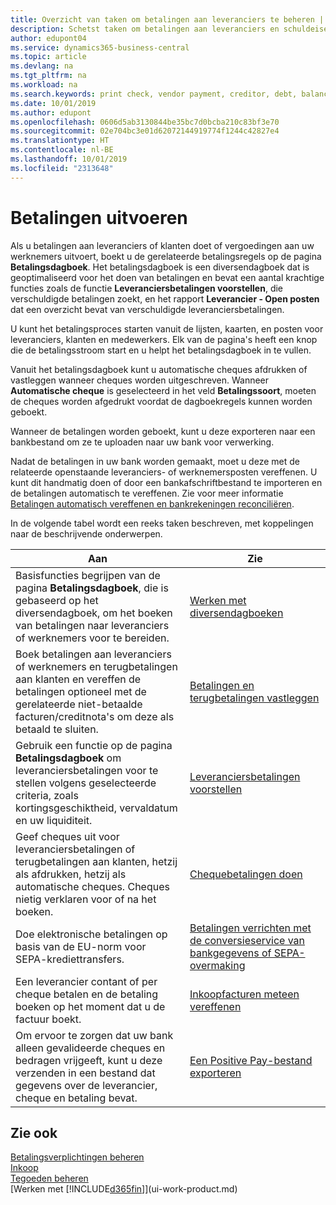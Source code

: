 ```yaml
---
title: Overzicht van taken om betalingen aan leveranciers te beheren | Microsoft Docs
description: Schetst taken om betalingen aan leveranciers en schuldeisers te beheren, bijvoorbeeld het boeken van betalingsregels en het ophalen van een overzicht van het verschuldigde saldo.
author: edupont04
ms.service: dynamics365-business-central
ms.topic: article
ms.devlang: na
ms.tgt_pltfrm: na
ms.workload: na
ms.search.keywords: print check, vendor payment, creditor, debt, balance due, AP
ms.date: 10/01/2019
ms.author: edupont
ms.openlocfilehash: 0606d5ab3130844be35bc7d0bcba210c83bf3e70
ms.sourcegitcommit: 02e704bc3e01d62072144919774f1244c42827e4
ms.translationtype: HT
ms.contentlocale: nl-BE
ms.lasthandoff: 10/01/2019
ms.locfileid: "2313648"
---
```

# <a name="making-payments"></a>Betalingen uitvoeren

Als u betalingen aan leveranciers of klanten doet of vergoedingen aan uw werknemers uitvoert, boekt u de gerelateerde betalingsregels op de pagina **Betalingsdagboek**. Het betalingsdagboek is een diversendagboek dat is geoptimaliseerd voor het doen van betalingen en bevat een aantal krachtige functies zoals de functie **Leveranciersbetalingen voorstellen**, die verschuldigde betalingen zoekt, en het rapport **Leverancier - Open posten** dat een overzicht bevat van verschuldigde leveranciersbetalingen.  

U kunt het betalingsproces starten vanuit de lijsten, kaarten, en posten voor leveranciers, klanten en medewerkers. Elk van de pagina's heeft een knop die de betalingsstroom start en u helpt het betalingsdagboek in te vullen.  

Vanuit het betalingsdagboek kunt u automatische cheques afdrukken of vastleggen wanneer cheques worden uitgeschreven. Wanneer **Automatische cheque** is geselecteerd in het veld **Betalingssoort**, moeten de cheques worden afgedrukt voordat de dagboekregels kunnen worden geboekt.

Wanneer de betalingen worden geboekt, kunt u deze exporteren naar een bankbestand om ze te uploaden naar uw bank voor verwerking.

Nadat de betalingen in uw bank worden gemaakt, moet u deze met de relateerde openstaande leveranciers- of werknemersposten vereffenen. U kunt dit handmatig doen of door een bankafschriftbestand te importeren en de betalingen automatisch te vereffenen. Zie voor meer informatie [Betalingen automatisch vereffenen en bankrekeningen reconciliëren](receivables-apply-payments-auto-reconcile-bank-accounts.md).

In de volgende tabel wordt een reeks taken beschreven, met koppelingen naar de beschrijvende onderwerpen.

| Aan | Zie |
| --- | --- |
|Basisfuncties begrijpen van de pagina **Betalingsdagboek**, die is gebaseerd op het diversendagboek, om het boeken van betalingen naar leveranciers of werknemers voor te bereiden.|[Werken met diversendagboeken](ui-work-general-journals.md)|
|Boek betalingen aan leveranciers of werknemers en terugbetalingen aan klanten en vereffen de betalingen optioneel met de gerelateerde niet-betaalde facturen/creditnota's om deze als betaald te sluiten.|[Betalingen en terugbetalingen vastleggen](payables-how-post-payments-refunds.md)|
| Gebruik een functie op de pagina **Betalingsdagboek** om leveranciersbetalingen voor te stellen volgens geselecteerde criteria, zoals kortingsgeschiktheid, vervaldatum en uw liquiditeit. |[Leveranciersbetalingen voorstellen](payables-how-suggest-vendor-payments.md) |
| Geef cheques uit voor leveranciersbetalingen of terugbetalingen aan klanten, hetzij als afdrukken, hetzij als automatische cheques. Cheques nietig verklaren voor of na het boeken. |[Chequebetalingen doen](payables-how-work-checks.md) |
|Doe elektronische betalingen op basis van de EU-norm voor SEPA-krediettransfers.|[Betalingen verrichten met de conversieservice van bankgegevens of SEPA-overmaking](finance-make-payments-with-bank-data-conversion-service-or-sepa-credit-transfer.md)|
| Een leverancier contant of per cheque betalen en de betaling boeken op het moment dat u de factuur boekt. |[Inkoopfacturen meteen vereffenen](finance-how-to-settle-purchase-invoices-promptly.md) |
| Om ervoor te zorgen dat uw bank alleen gevalideerde cheques en bedragen vrijgeeft, kunt u deze verzenden in een bestand dat gegevens over de leverancier, cheque en betaling bevat. |[Een Positive Pay-bestand exporteren](finance-how-positive-pay.md) |

## <a name="see-also"></a>Zie ook
[Betalingsverplichtingen beheren](payables-manage-payables.md)  
[Inkoop](purchasing-manage-purchasing.md)  
[Tegoeden beheren](receivables-manage-receivables.md)  
[Werken met [!INCLUDE[d365fin](includes/d365fin_md.md)]](ui-work-product.md)  
